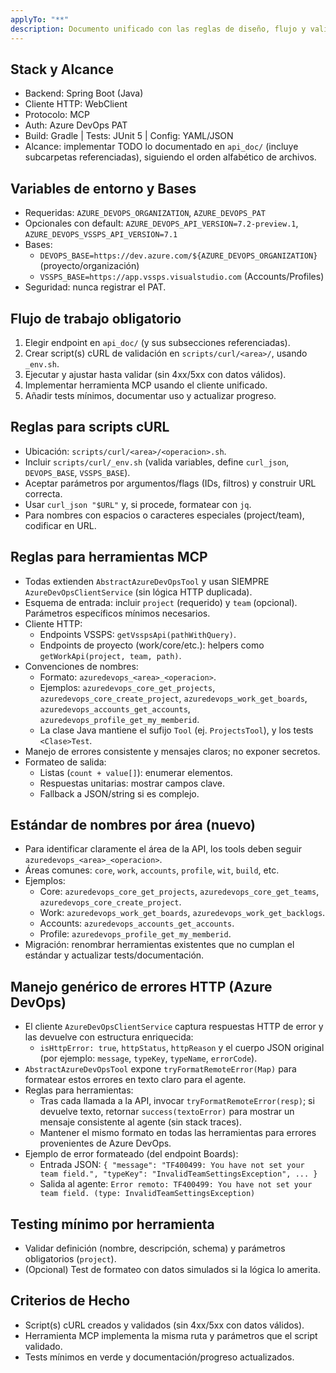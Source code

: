 ```yaml
---
applyTo: "**"
description: Documento unificado con las reglas de diseño, flujo y validación para implementar APIs de Azure DevOps (MCP Server)
---
```


## Stack y Alcance
- Backend: Spring Boot (Java)
- Cliente HTTP: WebClient
- Protocolo: MCP
- Auth: Azure DevOps PAT
- Build: Gradle | Tests: JUnit 5 | Config: YAML/JSON
- Alcance: implementar TODO lo documentado en `api_doc/` (incluye subcarpetas referenciadas), siguiendo el orden alfabético de archivos.

## Variables de entorno y Bases
- Requeridas: `AZURE_DEVOPS_ORGANIZATION`, `AZURE_DEVOPS_PAT`
- Opcionales con default: `AZURE_DEVOPS_API_VERSION=7.2-preview.1`, `AZURE_DEVOPS_VSSPS_API_VERSION=7.1`
- Bases:
  - `DEVOPS_BASE=https://dev.azure.com/${AZURE_DEVOPS_ORGANIZATION}` (proyecto/organización)
  - `VSSPS_BASE=https://app.vssps.visualstudio.com` (Accounts/Profiles)
- Seguridad: nunca registrar el PAT.

## Flujo de trabajo obligatorio
1) Elegir endpoint en `api_doc/` (y sus subsecciones referenciadas).
2) Crear script(s) cURL de validación en `scripts/curl/<area>/`, usando `_env.sh`.
3) Ejecutar y ajustar hasta validar (sin 4xx/5xx con datos válidos).
4) Implementar herramienta MCP usando el cliente unificado.
5) Añadir tests mínimos, documentar uso y actualizar progreso.

## Reglas para scripts cURL
- Ubicación: `scripts/curl/<area>/<operacion>.sh`.
- Incluir `scripts/curl/_env.sh` (valida variables, define `curl_json`, `DEVOPS_BASE`, `VSSPS_BASE`).
- Aceptar parámetros por argumentos/flags (IDs, filtros) y construir URL correcta.
- Usar `curl_json "$URL"` y, si procede, formatear con `jq`.
- Para nombres con espacios o caracteres especiales (project/team), codificar en URL.

## Reglas para herramientas MCP
- Todas extienden `AbstractAzureDevOpsTool` y usan SIEMPRE `AzureDevOpsClientService` (sin lógica HTTP duplicada).
- Esquema de entrada: incluir `project` (requerido) y `team` (opcional). Parámetros específicos mínimos necesarios.
- Cliente HTTP:
  - Endpoints VSSPS: `getVsspsApi(pathWithQuery)`.
  - Endpoints de proyecto (work/core/etc.): helpers como `getWorkApi(project, team, path)`.
- Convenciones de nombres:
  - Formato: `azuredevops_<area>_<operacion>`.
  - Ejemplos: `azuredevops_core_get_projects`, `azuredevops_core_create_project`, `azuredevops_work_get_boards`, `azuredevops_accounts_get_accounts`, `azuredevops_profile_get_my_memberid`.
  - La clase Java mantiene el sufijo `Tool` (ej. `ProjectsTool`), y los tests `<Clase>Test`.
- Manejo de errores consistente y mensajes claros; no exponer secretos.
- Formateo de salida:
  - Listas (`count + value[]`): enumerar elementos.
  - Respuestas unitarias: mostrar campos clave.
  - Fallback a JSON/string si es complejo.

## Estándar de nombres por área (nuevo)
- Para identificar claramente el área de la API, los tools deben seguir `azuredevops_<area>_<operacion>`.
- Áreas comunes: `core`, `work`, `accounts`, `profile`, `wit`, `build`, etc.
- Ejemplos:
  - Core: `azuredevops_core_get_projects`, `azuredevops_core_get_teams`, `azuredevops_core_create_project`.
  - Work: `azuredevops_work_get_boards`, `azuredevops_work_get_backlogs`.
  - Accounts: `azuredevops_accounts_get_accounts`.
  - Profile: `azuredevops_profile_get_my_memberid`.
- Migración: renombrar herramientas existentes que no cumplan el estándar y actualizar tests/documentación.

## Manejo genérico de errores HTTP (Azure DevOps)
- El cliente `AzureDevOpsClientService` captura respuestas HTTP de error y las devuelve con estructura enriquecida:
  - `isHttpError: true`, `httpStatus`, `httpReason` y el cuerpo JSON original (por ejemplo: `message`, `typeKey`, `typeName`, `errorCode`).
- `AbstractAzureDevOpsTool` expone `tryFormatRemoteError(Map)` para formatear estos errores en texto claro para el agente.
- Reglas para herramientas:
  - Tras cada llamada a la API, invocar `tryFormatRemoteError(resp)`; si devuelve texto, retornar `success(textoError)` para mostrar un mensaje consistente al agente (sin stack traces).
  - Mantener el mismo formato en todas las herramientas para errores provenientes de Azure DevOps.
- Ejemplo de error formateado (del endpoint Boards):
  - Entrada JSON: `{ "message": "TF400499: You have not set your team field.", "typeKey": "InvalidTeamSettingsException", ... }`
  - Salida al agente: `Error remoto: TF400499: You have not set your team field. (type: InvalidTeamSettingsException)`

## Testing mínimo por herramienta
- Validar definición (nombre, descripción, schema) y parámetros obligatorios (`project`).
- (Opcional) Test de formateo con datos simulados si la lógica lo amerita.

## Criterios de Hecho
- Script(s) cURL creados y validados (sin 4xx/5xx con datos válidos).
- Herramienta MCP implementa la misma ruta y parámetros que el script validado.
- Tests mínimos en verde y documentación/progreso actualizados.

